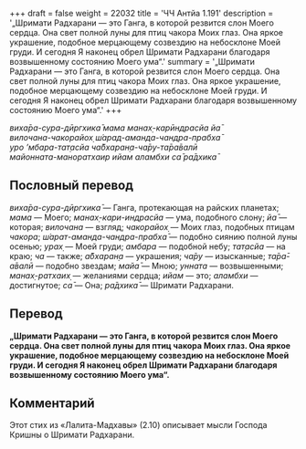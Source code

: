 +++
draft = false
weight = 22032
title = 'ЧЧ Антйа 1.191'
description = '„Шримати Радхарани — это Ганга, в которой резвится слон Моего сердца. Она свет полной луны для птиц чакора Моих глаз. Она яркое украшение, подобное мерцающему созвездию на небосклоне Моей груди. И сегодня Я наконец обрел Шримати Радхарани благодаря возвышенному состоянию Моего ума“.'
summary = '„Шримати Радхарани — это Ганга, в которой резвится слон Моего сердца. Она свет полной луны для птиц чакора Моих глаз. Она яркое украшение, подобное мерцающему созвездию на небосклоне Моей груди. И сегодня Я наконец обрел Шримати Радхарани благодаря возвышенному состоянию Моего ума“.'
+++

_виха̄ра-сура-дӣргхика̄ мама манах̣-карӣндрасйа йа̄  
вилочана-чакорайох̣ ш́арад-аманда-чандра-прабха̄  
уро ’мбара-тат̣асйа ча̄бхаран̣а-ча̄ру-та̄ра̄валӣ  
майонната-маноратхаир ийам аламбхи са̄ ра̄дхика̄_

## Пословный перевод

_виха̄ра_\-_сура_\-_дӣргхика̄_ — Ганга, протекающая на райских планетах; _мама_ — Моего; _манах̣_\-_кари_\-_индрасйа_ — ума, подобного слону; _йа̄_ — которая; _вилочана_ — взгляд; _чакорайох̣_ — Моих глаз, подобных птицам _чакора_; _ш́арат_\-_аманда_\-_чандра_\-_прабха̄_ — подобно сиянию полной луны осенью; _урах̣_ — Моей груди; _амбара_ — подобной небу; _тат̣асйа_ — на краю; _ча_ — также; _а̄бхаран̣а_ — украшения; _ча̄ру_ — изысканные; _та̄ра̄_\-_а̄валӣ_ — подобно звездам; _майа̄_ — Мною; _унната_ — возвышенными; _манах̣_\-_ратхаих̣_ — желаниями сердца; _ийам_ — это; _аламбхи_ — достигнутое; _са̄_ — Она; _ра̄дхика̄_ — Шримати Радхарани.

## Перевод

**„Шримати Радхарани — это Ганга, в которой резвится слон Моего сердца. Она свет полной луны для птиц чакора Моих глаз. Она яркое украшение, подобное мерцающему созвездию на небосклоне Моей груди. И сегодня Я наконец обрел Шримати Радхарани благодаря возвышенному состоянию Моего ума“.**

## Комментарий

Этот стих из «Лалита-Мадхавы» (2.10) описывает мысли Господа Кришны о Шримати Радхарани.
